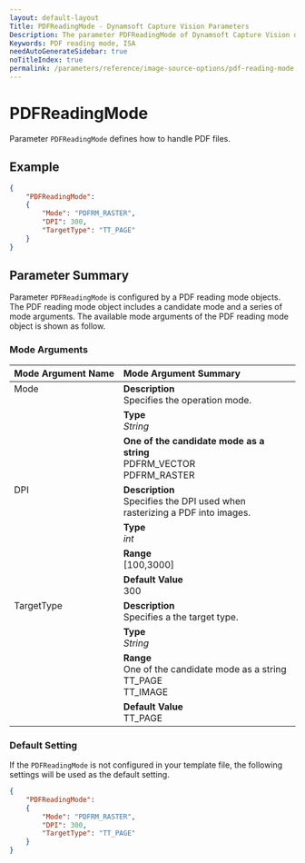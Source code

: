 ```yaml
---
layout: default-layout
Title: PDFReadingMode - Dynamsoft Capture Vision Parameters
Description: The parameter PDFReadingMode of Dynamsoft Capture Vision defines .
Keywords: PDF reading mode, ISA
needAutoGenerateSidebar: true
noTitleIndex: true
permalink: /parameters/reference/image-source-options/pdf-reading-mode.html
---
```


# PDFReadingMode

Parameter `PDFReadingMode` defines how to handle PDF files.

## Example

```json
{
    "PDFReadingMode": 
    {
        "Mode": "PDFRM_RASTER",
        "DPI": 300,
        "TargetType": "TT_PAGE"
    }
}
```

## Parameter Summary

Parameter `PDFReadingMode` is configured by a PDF reading mode objects. The PDF reading mode object includes a candidate mode and a series of mode arguments. The available mode arguments of the PDF reading mode object is shown as follow.

### Mode Arguments

<table style = "text-align:left">
    <thead>
        <tr>
            <th nowrap="nowrap">Mode Argument Name</th>
            <th nowrap="nowrap">Mode Argument Summary</th>
        </tr>
    </thead>
    <tr>
        <td rowspan = "3" style="vertical-align:text-top">Mode</td>
        <td><b>Description</b><br>Specifies the operation mode.
        </td>
    </tr>
    <tr>
        <td><b>Type</b><br><i>String</i>
        </td>
    </tr>
    <tr>
        <td><b>One of the candidate mode as a string</b><br>PDFRM_VECTOR<br>PDFRM_RASTER
        </td>
    </tr>
    <tr>
        <td rowspan = "4" style="vertical-align:text-top">DPI</td>
        <td><b>Description</b><br>Specifies the DPI used when rasterizing a PDF into images.
        </td>
    </tr>
    <tr>
        <td><b>Type</b><br><i>int</i>
        </td>
    </tr>
    <tr>
        <td><b>Range</b><br>[100,3000]
        </td>
    </tr>
    <tr>
        <td><b>Default Value</b><br>300
        </td>
    </tr>
    <tr>
        <td rowspan = "4" style="vertical-align:text-top">TargetType</td>
        <td><b>Description</b><br>Specifies a the target type.
        </td>
    </tr>
    <tr>
        <td><b>Type</b><br><i>String</i>
        </td>
    </tr>
    <tr>
        <td><b>Range</b><br>One of the candidate mode as a string</b><br>TT_PAGE<br>TT_IMAGE
        </td>
    </tr>
    <tr>
        <td><b>Default Value</b><br>TT_PAGE
        </td>
    </tr>
</table>

### Default Setting

If the `PDFReadingMode` is not configured in your template file, the following settings will be used as the default setting.

```json
{
    "PDFReadingMode": 
    {
        "Mode": "PDFRM_RASTER",
        "DPI": 300,
        "TargetType": "TT_PAGE"
    }
}
```
